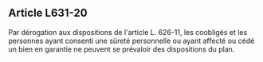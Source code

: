 Article L631-20
----
Par dérogation aux dispositions de l'article L. 626-11, les coobligés et les
personnes ayant consenti une sûreté personnelle ou ayant affecté ou cédé un bien
en garantie ne peuvent se prévaloir des dispositions du plan.

